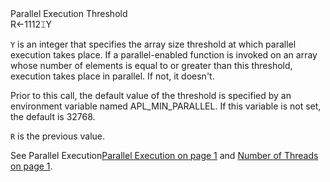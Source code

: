 <div class="heading">
  <div class="name">Parallel Execution Threshold</div>
  <div class="command">R←1112⌶Y</div>
</div>

`Y` is an integer that specifies the array size threshold at which parallel execution takes place. If a parallel-enabled function is invoked on an array whose number of elements is equal to or greater than this threshold, execution takes place in parallel. If not, it doesn't.

Prior to this call, the default value of the threshold is specified by an environment variable named APL_MIN_PARALLEL. If this variable is not set, the default is 32768.

`R` is the previous value.

See  Parallel Execution[Parallel Execution
         on page 1](/introduction/parallel-execution.md#Parallel_Execution) and [Number of Threads on page 1](/number-of-threads.md#NumberofThreads).

